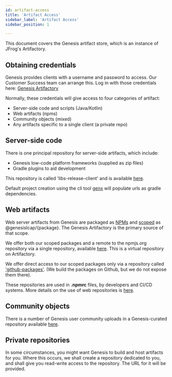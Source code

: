 ```yaml
---
id: artifact-access
title: 'Artifact Access'
sidebar_label: 'Artifact Access'
sidebar_position: 1

---
```


This document covers the Genesis artifact store, which is an instance of JFrog's Artifactory.


## Obtaining credentials

Genesis provides clients with a username and password to access.  Our Customer Success team can arrange this.
Log in with those credentials here:  [Genesis Artifactory](https://genesisglobal.jfrog.io/ui/login/)

Normally, these credentials will give access to four categories of artifact:
 * Server-side code and scripts (Java/Kotlin)
 * Web artifacts (npms)
 * Community objects (mixed)
 * Any artifacts specific to a single client (a private repo)


## Server-side code

There is one principal repository for server-side artifacts, which include:
 * Genesis low-code platform frameworks (supplied as zip files)
 * Gradle plugins to aid development

This repository is called 'libs-release-client' and is available
[here](https://genesisglobal.jfrog.io/artifactory/libs-release-client/).

Default project creation using the cli tool [genx](/getting-started/quick-start/create-a-new-project) will populate
urls as gradle dependencies.


## Web artifacts

Web server artifacts from Genesis are packaged as [NPMs](https://docs.npmjs.com/about-npm) and 
[scoped](https://docs.npmjs.com/about-scopes) as @genesislcap/{package}.  The Genesis Artifactory is the primary
source of that scope.

We offer both our scoped packages and a remote to the npmjs.org repository via a single repository, available
[here](https://genesisglobal.jfrog.io/artifactory/npm/).  This is a virtual repository on Artifactory.

We offer direct access to our scoped packages only via a repository called ['github-packages'](https://genesisglobal.jfrog.io/artifactory/github-packages/). (We build the packages on Github, but we do not expose them there).

These repositories are used in **.npmrc** files, by developers and CI/CD systems.  More details on the use
of web repositories is [here](/getting-started/prerequisites/hardware-and-software/#npmrc-set-up).


## Community objects

There is a number of Genesis user community uploads in a Genesis-curated repository available
[here](https://genesisglobal.jfrog.io/artifactory/community-uploads/).


## Private repositories

In some circumstances, you might want Genesis to build and host artifacts for you. Where this occurs, we shall create a repository dedicated to you, and shall give you read-write access to the repository. The URL for it will be provided.

